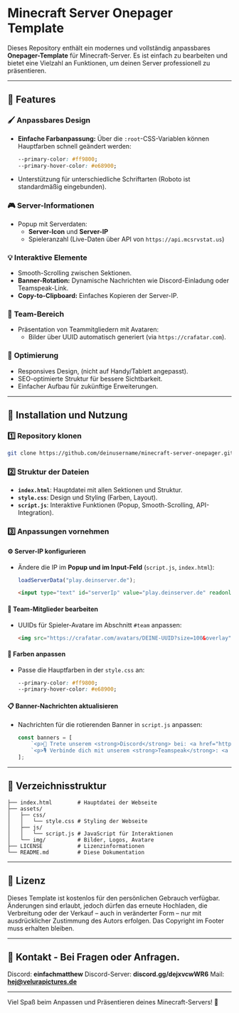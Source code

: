 # Minecraft Server Onepager Template

Dieses Repository enthält ein modernes und vollständig anpassbares **Onepager-Template** für Minecraft-Server. Es ist einfach zu bearbeiten und bietet eine Vielzahl an Funktionen, um deinen Server professionell zu präsentieren.

---

## 🌟 Features

### 🖌️ **Anpassbares Design**
- **Einfache Farbanpassung:** Über die `:root`-CSS-Variablen können Hauptfarben schnell geändert werden:
  ```css
  --primary-color: #ff9800;
  --primary-hover-color: #e68900;
  ```
- Unterstützung für unterschiedliche Schriftarten (Roboto ist standardmäßig eingebunden).

### 🎮 **Server-Informationen**
- Popup mit Serverdaten:
  - **Server-Icon** und **Server-IP**
  - Spieleranzahl (Live-Daten über API von `https://api.mcsrvstat.us`)

### 💡 **Interaktive Elemente**
- Smooth-Scrolling zwischen Sektionen.
- **Banner-Rotation:** Dynamische Nachrichten wie Discord-Einladung oder Teamspeak-Link.
- **Copy-to-Clipboard:** Einfaches Kopieren der Server-IP.

### 👥 **Team-Bereich**
- Präsentation von Teammitgliedern mit Avataren:
  - Bilder über UUID automatisch generiert (via `https://crafatar.com`).

### 🔧 **Optimierung**
- Responsives Design, (nicht auf Handy/Tablett angepasst).
- SEO-optimierte Struktur für bessere Sichtbarkeit.
- Einfacher Aufbau für zukünftige Erweiterungen.

---

## 🚀 Installation und Nutzung

### 1️⃣ **Repository klonen**
```bash
git clone https://github.com/deinusername/minecraft-server-onepager.git
```

### 2️⃣ **Struktur der Dateien**
- **`index.html`**: Hauptdatei mit allen Sektionen und Struktur.
- **`style.css`**: Design und Styling (Farben, Layout).
- **`script.js`**: Interaktive Funktionen (Popup, Smooth-Scrolling, API-Integration).

### 3️⃣ **Anpassungen vornehmen**

#### ⚙️ **Server-IP konfigurieren**
- Ändere die IP im **Popup und im Input-Feld** (`script.js`, `index.html`):
  ```javascript
  loadServerData("play.deinserver.de");
  ```
  ```html
  <input type="text" id="serverIp" value="play.deinserver.de" readonly class="server-ip-input" />
  ```

#### 👥 **Team-Mitglieder bearbeiten**
- UUIDs für Spieler-Avatare im Abschnitt `#team` anpassen:
  ```html
  <img src="https://crafatar.com/avatars/DEINE-UUID?size=100&overlay" alt="Spieler Kopf" />
  ```

#### 🎨 **Farben anpassen**
- Passe die Hauptfarben in der `style.css` an:
  ```css
  --primary-color: #ff9800;
  --primary-hover-color: #e68900;
  ```

#### 📋 **Banner-Nachrichten aktualisieren**
- Nachrichten für die rotierenden Banner in `script.js` anpassen:
  ```javascript
  const banners = [
      `<p>📢 Trete unserem <strong>Discord</strong> bei: <a href="https://discord.gg/link">Klick mich!</a></p>`,
      `<p>🎙️ Verbinde dich mit unserem <strong>Teamspeak</strong>: <a href="ts3server://deineTSip">Klick mich!</a></p>`
  ];
  ```

---

## 📂 Verzeichnisstruktur
```
├── index.html        # Hauptdatei der Webseite
├── assets/
│   ├── css/
│   │   └── style.css # Styling der Webseite
│   ├── js/
│   │   └── script.js # JavaScript für Interaktionen
│   └── img/          # Bilder, Logos, Avatare
├── LICENSE           # Lizenzinformationen
└── README.md         # Diese Dokumentation
```

---

## 📜 Lizenz
Dieses Template ist kostenlos für den persönlichen Gebrauch verfügbar. Änderungen sind erlaubt, jedoch dürfen das erneute Hochladen, die Verbreitung oder der Verkauf – auch in veränderter Form – nur mit ausdrücklicher Zustimmung des Autors erfolgen. Das Copyright im Footer muss erhalten bleiben.

---

## 📧 Kontakt - Bei Fragen oder Anfragen.

Discord: **einfachmatthew**
Discord-Server: **discord.gg/dejxvcwWR6**
Mail: **hej@velurapictures.de**

---

Viel Spaß beim Anpassen und Präsentieren deines Minecraft-Servers! 🚀
